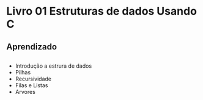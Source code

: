 # Livro 01 Estruturas de dados Usando C

## Aprendizado
##

- Introdução a estrura de dados
- Pilhas
- Recursividade
- Filas e Listas
- Arvores





